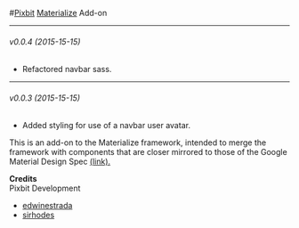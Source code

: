 #[Pixbit](http://www.thinkpixbit.com) [Materialize](http://github.com/dogfalo/materialize) Add-on

---

###### v0.0.4 (2015-15-15) ######
- Refactored navbar sass.

---

###### v0.0.3 (2015-15-15) ######
- Added styling for use of a navbar user avatar.


This is an add-on to the Materialize framework, intended to merge the framework with components that are closer mirrored to those of the Google Material Design Spec [\(link\).](http://www.google.com/design/spec/material-design/introduction.html)


**Credits**  
Pixbit Development
+ [edwinestrada](https://twitter.com/edwin_estrada)
+ [sirhodes](http://twitter.com/sirhodes)
